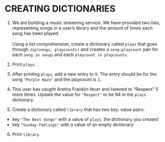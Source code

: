# CREATING DICTIONARIES

1. We are building a music streaming service. We have provided two lists, representing songs in a user’s library and the amount of times each song has been played.
<br /><br />Using a list comprehension, create a dictionary called ```plays``` that goes through ```zip(songs, playcounts)``` and creates a ```song:playcount``` pair for each ```song in songs``` and each ```playcount in playcounts```.

2. Print ```plays```.

3. After printing ```plays```, add a new entry to it. The entry should be for the song ```"Purple Haze"``` and the playcount is ```1```.

4. This user has caught Aretha Franklin fever and listened to “Respect” 5 more times. Update the value for ```"Respect"``` to be 94 in the ```plays``` dictionary.

5. Create a dictionary called ```library``` that has two key: value pairs:
  * key ```"The Best Songs"``` with a value of ```plays```, the dictionary you created
  * key ```"Sunday Feelings"``` with a value of an empty dictionary

6. Print ```library```.
